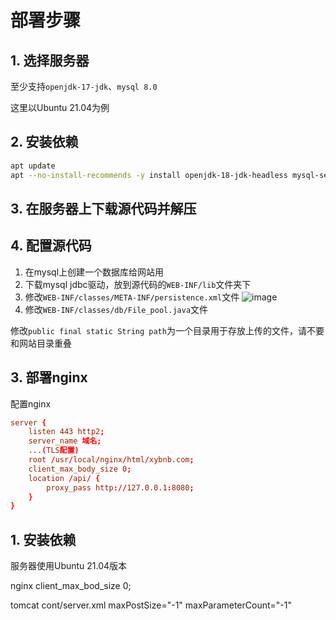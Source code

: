 # 部署步骤
## 1. 选择服务器
至少支持`openjdk-17-jdk`、`mysql 8.0`

这里以Ubuntu 21.04为例
## 2. 安装依赖
```bash
apt update
apt --no-install-recommends -y install openjdk-18-jdk-headless mysql-server
```
## 3. 在服务器上下载源代码并解压
## 4. 配置源代码
1. 在mysql上创建一个数据库给网站用
2. 下载mysql jdbc驱动，放到源代码的`WEB-INF/lib`文件夹下
3. 修改`WEB-INF/classes/META-INF/persistence.xml`文件
![image](https://user-images.githubusercontent.com/24429886/147379409-3e13c3d9-b9a6-4aed-a9a8-2eb63f951948.png)
4. 修改`WEB-INF/classes/db/File_pool.java`文件

修改`public final static String path`为一个目录用于存放上传的文件，请不要和网站目录重叠
## 3. 部署nginx
配置nginx
```conf
server {
    listen 443 http2;
    server_name 域名;
    ...(TLS配置)
    root /usr/local/nginx/html/xybnb.com;
    client_max_body_size 0;
    location /api/ {
        proxy_pass http://127.0.0.1:8080;
    }
}
```
## 1. 安装依赖
服务器使用Ubuntu 21.04版本

nginx client_max_bod_size 0;

tomcat cont/server.xml maxPostSize="-1" maxParameterCount="-1"
